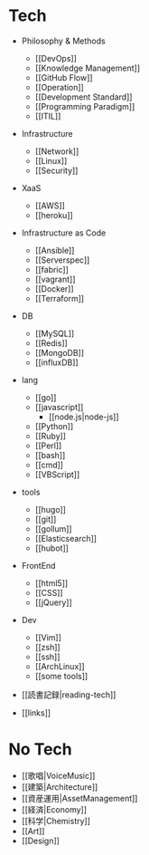 Tech
==========

* Philosophy & Methods
  * [[DevOps]]
  * [[Knowledge Management]]
  * [[GitHub Flow]]
  * [[Operation]]
  * [[Development Standard]]
  * [[Programming Paradigm]]
  * [[ITIL]]
* Infrastructure
  * [[Network]]
  * [[Linux]]
  * [[Security]]
* XaaS
  * [[AWS]]
  * [[heroku]]
* Infrastructure as Code
  * [[Ansible]]
  * [[Serverspec]]
  * [[fabric]]
  * [[vagrant]]
  * [[Docker]]
  * [[Terraform]]
* DB
  * [[MySQL]]
  * [[Redis]]
  * [[MongoDB]]
  * [[influxDB]]
* lang
  * [[go]]
  * [[javascript]]
    * [[node.js|node-js]]
  * [[Python]]
  * [[Ruby]]
  * [[Perl]]
  * [[bash]]
  * [[cmd]]
  * [[VBScript]]
* tools
  * [[hugo]]
  * [[git]]
  * [[gollum]]
  * [[Elasticsearch]]
  * [[hubot]]
* FrontEnd
  * [[html5]]
  * [[CSS]]
  * [[jQuery]]
* Dev
  * [[Vim]]
  * [[zsh]]
  * [[ssh]]
  * [[ArchLinux]]
  * [[some tools]]

* [[読書記録|reading-tech]]
* [[links]]

No Tech
==========

* [[歌唱|VoiceMusic]]
* [[建築|Architecture]]
* [[資産運用|AssetManagement]]
* [[経済|Economy]]
* [[科学|Chemistry]]
* [[Art]]
* [[Design]]